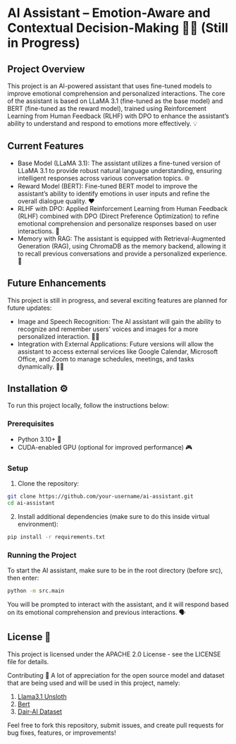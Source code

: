 # AI Assistant – Emotion-Aware and Contextual Decision-Making 🤖💬 (Still in Progress)

## Project Overview
This project is an AI-powered assistant that uses fine-tuned models to improve emotional comprehension and personalized interactions. The core of the assistant is based on LLaMA 3.1 (fine-tuned as the base model) and BERT (fine-tuned as the reward model), trained using Reinforcement Learning from Human Feedback (RLHF) with DPO to enhance the assistant’s ability to understand and respond to emotions more effectively. 💡

## Current Features
* Base Model (LLaMA 3.1): The assistant utilizes a fine-tuned version of LLaMA 3.1 to provide robust natural language understanding, ensuring intelligent responses across various conversation topics. 🌐
* Reward Model (BERT): Fine-tuned BERT model to improve the assistant’s ability to identify emotions in user inputs and refine the overall dialogue quality. ❤️
* RLHF with DPO: Applied Reinforcement Learning from Human Feedback (RLHF) combined with DPO (Direct Preference Optimization) to refine emotional comprehension and personalize responses based on user interactions. 🔄
* Memory with RAG: The assistant is equipped with Retrieval-Augmented Generation (RAG), using ChromaDB as the memory backend, allowing it to recall previous conversations and provide a personalized experience. 🧠

## Future Enhancements
This project is still in progress, and several exciting features are planned for future updates:
* Image and Speech Recognition: The AI assistant will gain the ability to recognize and remember users' voices and images for a more personalized interaction. 📸🎤
* Integration with External Applications: Future versions will allow the assistant to access external services like Google Calendar, Microsoft Office, and Zoom to manage schedules, meetings, and tasks dynamically. 📅📞

## Installation ⚙️
To run this project locally, follow the instructions below:

### Prerequisites
* Python 3.10+ 🐍
* CUDA-enabled GPU (optional for improved performance) 🎮

### Setup
1. Clone the repository:

```bash
git clone https://github.com/your-username/ai-assistant.git
cd ai-assistant
```

2. Install additional dependencies (make sure to do this inside virtual environment):

```bash
pip install -r requirements.txt
```

### Running the Project
To start the AI assistant, make sure to be in the root directory (before src), then enter:

```bash
python -m src.main
```
You will be prompted to interact with the assistant, and it will respond based on its emotional comprehension and previous interactions. 🗣️

## License 📜
This project is licensed under the APACHE 2.0 License - see the LICENSE file for details.

Contributing 🤝
A lot of appreciation for the open source model and dataset that are being used and will be used in this project, namely:
1. [Llama3.1 Unsloth](https://github.com/unslothai/unsloth?tab=readme-ov-file)
2. [Bert](https://huggingface.co/docs/transformers/en/model_doc/bert)
3. [Dair-AI Dataset](https://huggingface.co/datasets/dair-ai/emotion)
   
Feel free to fork this repository, submit issues, and create pull requests for bug fixes, features, or improvements!

